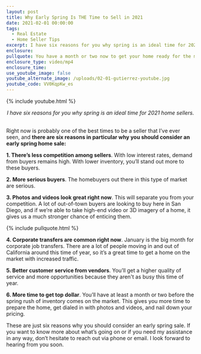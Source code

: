 ```yaml
---
layout: post
title: Why Early Spring Is THE Time to Sell in 2021
date: 2021-02-01 00:00:00
tags:
  - Real Estate
  - Home Seller Tips
excerpt: I have six reasons for you why spring is an ideal time for 2021 home sellers.
enclosure:
pullquote: You have a month or two now to get your home ready for the market.
enclosure_type: video/mp4
enclosure_time:
use_youtube_image: false
youtube_alternate_image: /uploads/02-01-gutierrez-youtube.jpg
youtube_code: VV0KqpKw_es
---
```


{% include youtube.html %}

<center><em>I have six reasons for you why spring is an ideal time for 2021 home sellers.</em></center>

<br>Right now is probably one of the best times to be a seller that I’ve ever seen, and **there are six reasons in particular why you should consider an early spring home sale:**

**1\. There’s less competition among sellers**. With low interest rates, demand from buyers remains high. With lower inventory, you’ll stand out more to these buyers.

**2\. More serious buyers**. The homebuyers out there in this type of market are serious.

**3\. Photos and videos look great right now**. This will separate you from your competition. A lot of out-of-town buyers are looking to buy here in San Diego, and if we’re able to take high-end video or 3D imagery of a home, it gives us a much stronger chance of enticing them.

{% include pullquote.html %}

**4\. Corporate transfers are common right now**. January is the big month for corporate job transfers. There are a lot of people moving in and out of California around this time of year, so it’s a great time to get a home on the market with increased traffic.

**5\. Better customer service from vendors**. You’ll get a higher quality of service and more opportunities because they aren't as busy this time of year.

**6\. More time to get top dollar**. You’ll have at least a month or two before the spring rush of inventory comes on the market. This gives you more time to prepare the home, get dialed in with photos and videos, and nail down your pricing.

These are just six reasons why you should consider an early spring sale. If you want to know more about what’s going on or if you need my assistance in any way, don’t hesitate to reach out via phone or email. I look forward to hearing from you soon.
